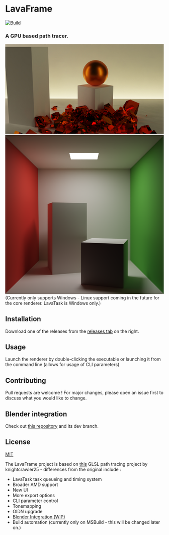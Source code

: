 # LavaFrame
[![Build](https://github.com/LavaFrame/LavaFrame/actions/workflows/msbuild.yml/badge.svg)](https://github.com/LavaFrame/LavaFrame/actions/workflows/msbuild.yml)
### A GPU based path tracer.
![showcase1](showcase.jpg)
![showcase2](showcase2.jpg)
(Currently only supports Windows - Linux support coming in the future for the core renderer. LavaTask is Windows only.)

## Installation
Download one of the releases from the [releases tab](https://github.com/LavaFrame/LavaFrame/releases) on the right.

## Usage
Launch the renderer by double-clicking the executable or launching it from the command line (allows for usage of CLI parameters)

## Contributing
Pull requests are welcome ! For major changes, please open an issue first to discuss what you would like to change.

## Blender integration
Check out [this repository](https://github.com/LavaFrame/Blender-LavaFrame) and its dev branch.

## License
[MIT](https://choosealicense.com/licenses/mit/)

The LavaFrame project is based on [this](https://github.com/knightcrawler25/GLSL-PathTracer) GLSL path tracing project by knightcrawler25 - differences from the original include :
- LavaTask task queueing and timing system
- Broader AMD support
- New UI
- More export options
- CLI parameter control
- Tonemapping
- OIDN upgrade
- [Blender Integration (WIP)](https://github.com/LavaFrame/Blender-LavaFrame)
- Build automation (currently only on MSBuild - this will be changed later on.)

